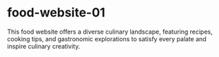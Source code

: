 # food-website-01
This food website offers a diverse culinary landscape, featuring recipes, cooking tips, and gastronomic explorations to satisfy every palate and inspire culinary creativity.
